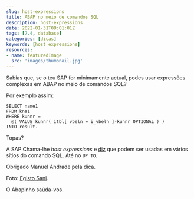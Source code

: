 ```yaml
---
slug: host-expressions
title: ABAP no meio de comandos SQL
description: host-expressions
date: 2022-01-31T09:01:01Z
tags: [7.4, database]
categories: [dicas]
keywords: [host expressions]
resources:
- name: featuredImage
  src: 'images/thumbnail.jpg'
---
```

Sabias que, se o teu SAP for minimamente actual, podes usar expressões complexas em ABAP no meio de comandos SQL?

<!--more-->

Por exemplo assim:

```ABAP
SELECT name1
FROM kna1
WHERE kunnr =
  @( VALUE kunnr( itbl[ vbeln = i_vbeln ]-kunnr OPTIONAL ) )
INTO result.
```

Topas?

A SAP Chama-lhe _host expressions_ e [diz][1] que podem ser usadas em vários sítios do comando SQL. Até no `UP TO`.

Obrigado Manuel Andrade pela dica.

Foto: [Egisto Sani][2].

O Abapinho saúda-vos.

[1]: <https://help.sap.com/doc/abapdocu_750_index_htm/7.50/en-US/abenopen_sql_host_expressions.htm>
[2]: <https://visualhunt.co/a7/4c75ec38>
